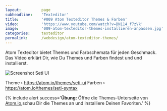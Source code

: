 ```yaml
---
layout:         page
subheadline:    'Texteditor'
title:          '#009 Atom Texteditor Themes & Farben'
video:          'https://www.youtube.com/watch?v=BN114_f7zVk'
image:          '009-atom-texteditor-themes-installieren-anpassen.jpg'
categories:     texteditor
permalink:      /webdesign/atom-texteditor-themes/
---
```

Atom Texteditor bietet Themes und Farbschemata für jeden Geschmack. Das Video erklärt Dir, wie Du Themes und Farben findest und und installierst.
<!--more-->


<img src="{{ site.urlimg }}seti-ui.png" alt="Screenshot Seti UI">


Theme › <https://atom.io/themes/seti-ui>
Farben › <https://atom.io/themes/seti-syntax>


{% include alert success='**Übung:** Öffne die Themes-Unterseite von <a href="https://atom.io/themes/">Atom.io</a>,schau Dir die Themes an und installiere Deinen Favoriten.' %}
